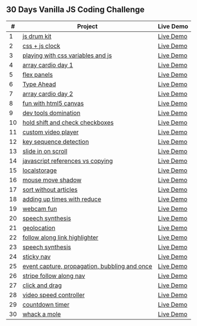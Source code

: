 ## 30 Days Vanilla JS Coding Challenge

| # | Project | Live Demo |
| --- | --- | --- |
| 1 | [js drum kit](https://github.com/busracagliyan/JavaScript30/tree/main/01%20-%20js%20drum%20kit) | [Live Demo](https://github.com/busracagliyan/JavaScript30/01%20-%20js%20drum%20kit/index.html) |
| 2 | [css + js clock](https://github.com/busracagliyan/JavaScript30/tree/main/02%20-%20css%20%2B%20js%20clock) | [Live Demo]() |
| 3 | [playing with css variables and js](https://github.com/busracagliyan/JavaScript30/tree/main/03%20-%20playing%20with%20css%20variables%20and%20js) | [Live Demo]() |
| 4 | [array cardio day 1](https://github.com/busracagliyan/JavaScript30/tree/main/04%20-%20array%20cardio%20day%201) | [Live Demo]() |
| 5 | [flex panels](https://github.com/busracagliyan/JavaScript30/tree/main/05%20-%20flex%20panels) | [Live Demo]() |
| 6 | [Type Ahead](https://github.com/busracagliyan/JavaScript30/tree/main/06%20-%20Type%20Ahead) | [Live Demo]() |
| 7 | [array cardio day 2](https://github.com/busracagliyan/JavaScript30/tree/main/07%20-%20array%20cardio%20day%202) | [Live Demo]() |
| 8 | [fun with html5 canvas](https://github.com/busracagliyan/JavaScript30/tree/main/08%20-%20fun%20with%20html5%20canvas) | [Live Demo]() |
| 9 | [dev tools domination](https://github.com/busracagliyan/JavaScript30/tree/main/09%20-%20dev%20tools%20domination) | [Live Demo]() |
| 10 | [hold shift and check checkboxes](https://github.com/busracagliyan/JavaScript30/tree/main/10%20-%20hold%20shift%20and%20check%20checkboxes) | [Live Demo]() |
| 11 | [custom video player](https://github.com/busracagliyan/JavaScript30/tree/main/11%20-%20custom%20video%20player) | [Live Demo]() |
| 12 | [key sequence detection](https://github.com/busracagliyan/JavaScript30/tree/main/12%20-%20key%20sequence%20detection) | [Live Demo]() |
| 13 | [slide in on scroll](https://github.com/busracagliyan/JavaScript30/tree/main/13%20-%20slide%20in%20on%20scroll) | [Live Demo]() |
| 14 | [javascript references vs copying](https://github.com/busracagliyan/JavaScript30/tree/main/14%20-%20javascript%20references%20vs%20copying) | [Live Demo]() |
| 15 | [localstorage](https://github.com/busracagliyan/JavaScript30/tree/main/15%20-%20localstorage) | [Live Demo]() |
| 16 | [mouse move shadow](https://github.com/busracagliyan/JavaScript30/tree/main/16%20-%20mouse%20move%20shadow) | [Live Demo]() |
| 17 | [sort without articles](https://github.com/busracagliyan/JavaScript30/tree/main/17%20-%20sort%20without%20articles) | [Live Demo]() |
| 18 | [adding up times with reduce](https://github.com/busracagliyan/JavaScript30/tree/main/18%20-%20adding%20up%20times%20with%20reduce) | [Live Demo]() |
| 19 | [webcam fun](https://github.com/busracagliyan/JavaScript30/tree/main/19%20-%20webcam%20fun) | [Live Demo]() |
| 20 | [speech synthesis](https://github.com/busracagliyan/JavaScript30/tree/main/20%20-%20speech%20synthesis) | [Live Demo]() |
| 21 | [geolocation](https://github.com/busracagliyan/JavaScript30/tree/main/21%20-%20geolocation) | [Live Demo]() |
| 22 | [follow along link highlighter](https://github.com/busracagliyan/JavaScript30/tree/main/22%20-%20follow%20along%20link%20highlighter) | [Live Demo]() |
| 23 | [speech synthesis](https://github.com/busracagliyan/JavaScript30/tree/main/23%20-%20speech%20synthesis) | [Live Demo]() |
| 24 | [sticky nav](https://github.com/busracagliyan/JavaScript30/tree/main/24%20-%20sticky%20nav) | [Live Demo]() |
| 25 | [event capture, propagation, bubbling and once](https://github.com/busracagliyan/JavaScript30/tree/main/25%20-%20event%20capture%2C%20propagation%2C%20bubbling%20and%20once) | [Live Demo]() |
| 26 | [stripe follow along nav](https://github.com/busracagliyan/JavaScript30/tree/main/26%20-%20stripe%20follow%20along%20nav) | [Live Demo]() |
| 27 | [click and drag](https://github.com/busracagliyan/JavaScript30/tree/main/27%20-%20click%20and%20drag) | [Live Demo]() |
| 28 | [video speed controller](https://github.com/busracagliyan/JavaScript30/tree/main/28%20-%20video%20speed%20controller) | [Live Demo]() |
| 29 | [countdown timer](https://github.com/busracagliyan/JavaScript30/tree/main/29%20-%20countdown%20timer) | [Live Demo]() |
| 30 | [whack a mole](https://github.com/busracagliyan/JavaScript30/tree/main/30%20-%20whack%20a%20mole) | [Live Demo]() |
